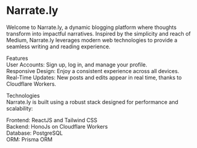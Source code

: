 # Narrate.ly  
Welcome to Narrate.ly, a dynamic blogging platform where thoughts transform into impactful narratives. Inspired by the simplicity and reach of Medium, Narrate.ly leverages modern web technologies to provide a seamless writing and reading experience.  

Features  
User Accounts: Sign up, log in, and manage your profile.  
Responsive Design: Enjoy a consistent experience across all devices.  
Real-Time Updates: New posts and edits appear in real time, thanks to Cloudflare Workers.  

Technologies  
Narrate.ly is built using a robust stack designed for performance and scalability:  

Frontend: ReactJS and Tailwind CSS  
Backend: HonoJs on Cloudflare Workers   
Database: PostgreSQL   
ORM: Prisma ORM   

